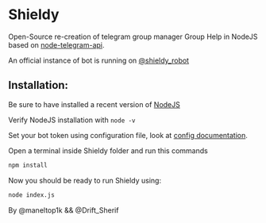 # Shieldy

Open-Source re-creation of telegram group manager Group Help in NodeJS based on [node-telegram-api](https://github.com/yagop/node-telegram-bot-api).

An official instance of bot is running on [@shieldy_robot](https://t.me/shieldy_robot)


## Installation:

Be sure to have installed a recent version of [NodeJS](https://nodejs.org/)

Verify NodeJS installation with `node -v`

Set your bot token using configuration file, look at [config documentation](https://sp3rick.github.io/GroupHelp/wiki/configuration/).

Open a terminal inside Shieldy folder and run this commands

```bash
npm install
```

Now you should be ready to run Shieldy using:
```bash
node index.js
```

By @maneltop1k && @Drift_Sherif
